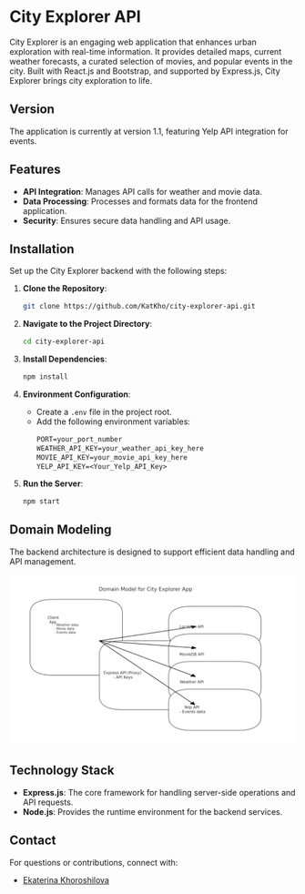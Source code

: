 
# City Explorer API

City Explorer is an engaging web application that enhances urban exploration with real-time information. It provides detailed maps, current weather forecasts, a curated selection of movies, and popular events in the city. Built with React.js and Bootstrap, and supported by Express.js, City Explorer brings city exploration to life.

## Version

The application is currently at version 1.1, featuring Yelp API integration for events.

## Features

- **API Integration**: Manages API calls for weather and movie data.
- **Data Processing**: Processes and formats data for the frontend application.
- **Security**: Ensures secure data handling and API usage.

## Installation

Set up the City Explorer backend with the following steps:

1. **Clone the Repository**:
   ```bash
   git clone https://github.com/KatKho/city-explorer-api.git
   ```

2. **Navigate to the Project Directory**:
   ```bash
   cd city-explorer-api
   ```

3. **Install Dependencies**:
   ```bash
   npm install
   ```

4. **Environment Configuration**:
   - Create a `.env` file in the project root.
   - Add the following environment variables:
     ```
     PORT=your_port_number
     WEATHER_API_KEY=your_weather_api_key_here
     MOVIE_API_KEY=your_movie_api_key_here
     YELP_API_KEY=<Your_Yelp_API_Key>
     ```

5. **Run the Server**:
   ```bash
   npm start
   ```

## Domain Modeling

The backend architecture is designed to support efficient data handling and API management.

![Domain Modeling](./Domain-model.png)

## Technology Stack

- **Express.js**: The core framework for handling server-side operations and API requests.
- **Node.js**: Provides the runtime environment for the backend services.

## Contact

For questions or contributions, connect with:

- [Ekaterina Khoroshilova](https://www.linkedin.com/in/ekaterina-khoroshilova)
